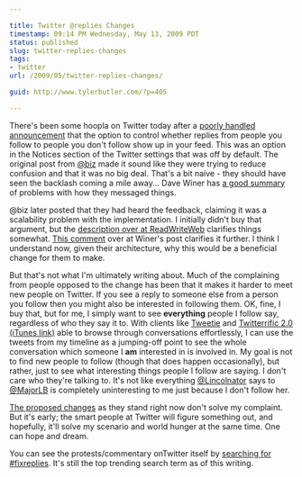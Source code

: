 ```yaml
---

title: Twitter @replies Changes
timestamp: 09:14 PM Wednesday, May 13, 2009 PDT
status: published
slug: twitter-replies-changes
tags:
- twitter
url: /2009/05/twitter-replies-changes/

guid: http://www.tylerbutler.com/?p=405

---
```


There's been some hoopla on Twitter today after a [poorly handled
announcement][1] that the option to control whether replies from people you
follow to people you don't follow show up in your feed. This was an option in
the Notices section of the Twitter settings that was off by default. The
original post from [@biz][2] made it sound like they were trying to reduce
confusion and that it was no big deal. That's a bit naive - they should have
seen the backlash coming a mile away... Dave Winer has [a good summary][3] of
problems with how they messaged things.

@biz later posted that they had heard the feedback, claiming it was a
scalability problem with the implementation. I initially didn't buy that
argument, but the [description over at ReadWriteWeb][4] clarifies things
somewhat. [This comment][5] over at Winer's post clarifies it further. I think
I understand now, given their architecture, why this would be a beneficial
change for them to make.

But that's not what I'm ultimately writing about. Much of the complaining from
people opposed to the change has been that it makes it harder to meet new
people on Twitter. If you see a reply to someone else from a person you follow
then you might also be interested in following them. OK, fine, I buy that, but
for me, I simply want to see **everything** people I follow say, regardless of
who they say it to. With clients like [Tweetie][6] and [Twitterrific 2.0
(iTunes link)][7] able to browse through conversations effortlessly, I can use
the tweets from my timeline as a jumping-off point to see the whole
conversation which someone I **am** interested in is involved in. My goal is
not to find new people to follow (though that does happen occasionally), but
rather, just to see what interesting things people I follow are saying. I
don't care who they're talking to. It's not like everything [@Lincolnator][8]
says to [@MajorLB][9] is completely uninteresting to me just because I don't
follow her.

[The proposed changes][10] as they stand right now don't solve my complaint.
But it's early; the smart people at Twitter will figure something out, and
hopefully, it'll solve my scenario and world hunger at the same time. One can
hope and dream.

You can see the protests/commentary onTwitter itself by 
[searching for #fixreplies][11]. It's still the top trending search term as of 
this writing.

   [1]: http://blog.twitter.com/2009/05/small-settings-update.html
   [2]: http://twitter.com/Biz
   [3]: http://www.scripting.com/stories/2009/05/13/lessonsFromTheChangesInTwi.html
   [4]: http://www.readwriteweb.com/archives/is_this_why_twitter_changed_its_replies_policy.php
   [5]: http://www.scripting.com/stories/2009/05/13/lessonsFromTheChangesInTwi.html#comment-9291130
   [6]: http://www.atebits.com/tweetie-mac/
   [7]: http://phobos.apple.com/WebObjects/MZStore.woa/wa/viewSoftware?id=284540316&mt=8
   [8]: http://twitter.com/Lincolnator
   [9]: http://twitter.com/MajorLB
   [10]: http://blog.twitter.com/2009/05/we-learned-lot.html
   [11]: http://search.twitter.com/search?q=%23Fixreplies

